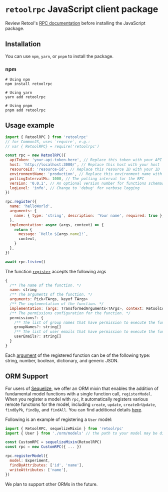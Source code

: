 # `retoolrpc` JavaScript client package

Review Retool's [RPC documentation](https://docs.retool.com/docs/retool-rpc) before installing the JavaScript package.

## Installation

You can use `npm`, `yarn`, or `pnpm` to install the package.

### npm

```
# Using npm
npm install retoolrpc

# Using yarn
yarn add retoolrpc

# Using pnpm
pnpm add retoolrpc
```

## Usage example

```javascript
import { RetoolRPC } from 'retoolrpc'
// for CommonJS, uses `require`, e.g.:
// var { RetoolRPC} = require('retoolrpc')

const rpc = new RetoolRPC({
  apiToken: 'your-api-token-here', // Replace this token with your API token
  host: 'http://localhost:3000/', // Replace this host with your host
  resourceId: 'resource-id', // Replace this resource ID with your ID
  environmentName: 'production', // Replace this environment name with your name (defaults to production)
  pollingIntervalMs: 1000, // The polling interval for the RPC
  version: '0.0.1', // An optional version number for functions schemas
  logLevel: 'info', // Change to 'debug' for verbose logging
})

rpc.register({
  name: 'helloWorld',
  arguments: {
    name: { type: 'string', description: 'Your name', required: true },
  },
  implementation: async (args, context) => {
    return {
      message: `Hello ${args.name}!`,
      context,
    }
  },
})

await rpc.listen()
```

The function [`register`](https://github.com/tryretool/retoolrpc/blob/main/javascript/src/types.ts#L71-L85) accepts the following args
```javascript
{
  /** The name of the function. */
  name: string
  /** The arguments of the function. */
  arguments: Pick<TArgs, keyof TArgs>
  /** The implementation of the function. */
  implementation: (args: TransformedArguments<TArgs>, context: RetoolContext) => Promise<any>
  /** The permissions configuration for the function. */
  permissions?: {
    /** The list of group names that have permission to execute the function. */
    groupNames?: string[]
    /** The list of user emails that have permission to execute the function. */
    userEmails?: string[]
  }
}
```
Each [argument](https://github.com/tryretool/retoolrpc/blob/main/javascript/src/types.ts#L26-L39) of the registered function can be of the following type: string, number, boolean, dictionary, and generic JSON.

## ORM Support

For users of [Sequelize](https://sequelize.org/), we offer an ORM mixin that enables the addition of fundamental model functions with a single function call, `registerModel`. When you register a model with `rpc`, it automatically registers various remote functions for the model, including `create`, `update`, `createOrUpdate`, `findByPk`, `findBy`, and `findAll`. You can find additional details [here](https://github.com/tryretool/retoolrpc/blob/main/javascript/src/addons/sequelize.ts#L5-L14).

Following is an example of registering a `User` model:
```javascript
import { RetoolRPC, sequelizeMixin } from 'retoolrpc'
import { User } from './orm/models' // the path to your model may be different

const CustomRPC = sequelizeMixin(RetoolRPC)
const rpc = new CustomRPC({ ... })

rpc.registerModel({
  model: Experiment,
  findByAttributes: ['id', 'name'],
  writeAttributes: ['name'],
})
```

We plan to support other ORMs in the future.
